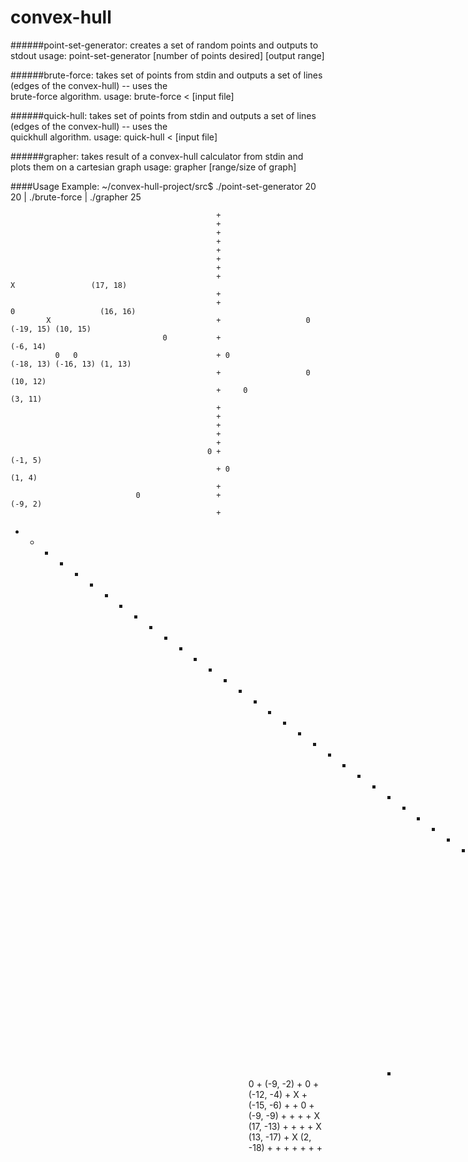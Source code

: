 # convex-hull


######point-set-generator:
      creates a set of random points and outputs to stdout
          usage:
                  point-set-generator [number of points desired] [output range]
            
######brute-force:
      takes set of points from stdin and outputs a set of lines (edges of the convex-hull) -- uses the      
      brute-force algorithm.
          usage:
                  brute-force < [input file]
      
######quick-hull:
      takes set of points from stdin and outputs a set of lines (edges of the convex-hull) -- uses the      
      quickhull algorithm.
          usage:
                  quick-hull < [input file]
                  
######grapher:
      takes result of a convex-hull calculator from stdin and plots them on a cartesian 
      graph
            usage: grapher [range/size of graph]
            
####Usage Example:
      ~/convex-hull-project/src$ ./point-set-generator 20 20 | ./brute-force | ./grapher 25
      

                                                  +
                                                  +
                                                  +
                                                  +
                                                  +
                                                  +
                                                  +
                                                  +                                 X                 (17, 18)
                                                  +
                                                  +                               0                   (16, 16)
            X                                     +                   0                               (-19, 15) (10, 15)
                                      0           +                                                   (-6, 14)
              0   0                               + 0                                                 (-18, 13) (-16, 13) (1, 13)
                                                  +                   0                               (10, 12)
                                                  +     0                                             (3, 11)
                                                  +
                                                  +
                                                  +
                                                  +
                                                  +
                                                0 +                                                   (-1, 5)
                                                  + 0                                                 (1, 4)
                                                  +
                                0                 +                                                   (-9, 2)
                                                  +
+ + + + + + + + + + + + + + + + + + + + + + + + + + + + + + + + + + + + + + + + + + + + + + + + + + +
                                                  +
                                0                 +                                                   (-9, -2)
                                                  +
                          0                       +                                                   (-12, -4)
                                                  +
                    X                             +                                                   (-15, -6)
                                                  +
                                                  +
                                0                 +                                                   (-9, -9)
                                                  +
                                                  +
                                                  +
                                                  +                                 X                 (17, -13)
                                                  +
                                                  +
                                                  +
                                                  +                         X                         (13, -17)
                                                  +   X                                               (2, -18)
                                                  +
                                                  +
                                                  +
                                                  +
                                                  +
                                                  +
                                                  +

